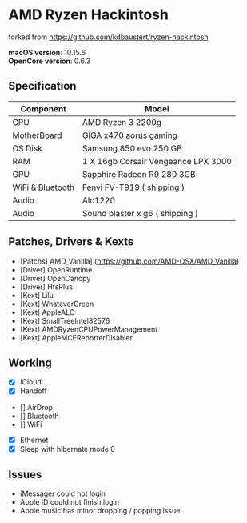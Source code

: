 # AMD Ryzen Hackintosh

forked from https://github.com/kdbaustert/ryzen-hackintosh

**macOS version**: 10.15.6  
**OpenCore version**: 0.6.3 


## Specification
| Component        | Model                                  |
| ---------------- | -------------------------------------- |
| CPU              | AMD Ryzen 3 2200g                      |
| MotherBoard      | GIGA x470 aorus gaming                 | 
| OS Disk          | Samsung 850 evo 250 GB                 |
| RAM              | 1 X 16gb Corsair Vengeance LPX 3000    |
| GPU              | Sapphire Radeon R9 280 3GB             |
| WiFi & Bluetooth | Fenvi FV-T919   ( shipping )           |
| Audio            | Alc1220                                |
| Audio            | Sound blaster x g6  ( shipping )       |

## Patches, Drivers & Kexts

- [Patchs] AMD_Vanilla] (https://github.com/AMD-OSX/AMD_Vanilla)
- [Driver] OpenRuntime
- [Driver] OpenCanopy
- [Driver] HfsPlus
- [Kext] Lilu
- [Kext] WhateverGreen
- [Kext] AppleALC
- [Kext] SmallTreeIntel82576
- [Kext] AMDRyzenCPUPowerManagement
- [Kext] AppleMCEReporterDisabler

## Working

- [x] iCloud
- [x] Handoff
- [] AirDrop
- [] Bluetooth
- [] WiFi
- [x] Ethernet
- [x] Sleep with hibernate mode 0

## Issues
- iMessager could not login
- Apple ID could not finish login
- Apple music has minor dropping / popping issue
